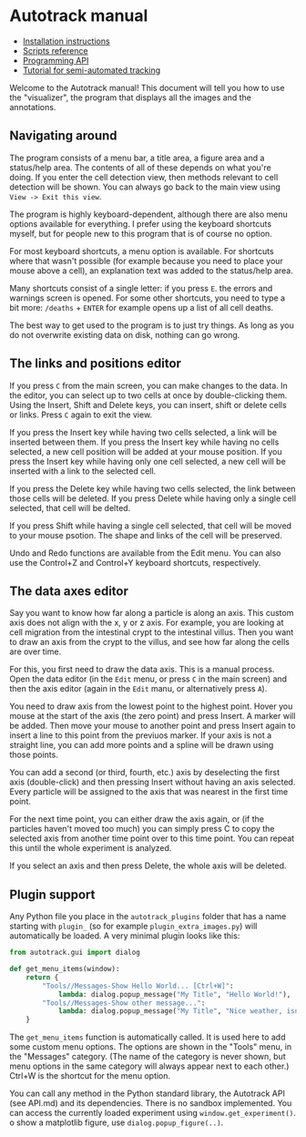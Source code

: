 Autotrack manual
================

* [Installation instructions](INSTALLATION.md)
* [Scripts reference](SCRIPTS.md)
* [Programming API](API.md)
* [Tutorial for semi-automated tracking](AUTOMATIC_TRACKING.md)

Welcome to the Autotrack manual! This document will tell you how to use the "visualizer", the program that displays all the images and the annotations.

Navigating around
-----------------
The program consists of a menu bar, a title area, a figure area and a status/help area. The contents of all of these depends on what you're doing. If you enter the cell detection view, then methods relevant to cell detection will be shown. You can always go back to the main view using `View -> Exit this view`.

The program is highly keyboard-dependent, although there are also menu options available for everything. I prefer using the keyboard shortcuts myself, but for people new to this program that is of course no option.

For most keyboard shortcuts, a menu option is available. For shortcuts where that wasn't possible (for example because you need to place your mouse above a cell), an explanation text was added to the status/help area.

Many shortcuts consist of a single letter: if you press `E`. the errors and warnings screen is opened. For some other shortcuts, you need to type a bit more: `/deaths` + `ENTER` for example opens up a list of all cell deaths.

The best way to get used to the program is to just try things. As long as you do not overwrite existing data on disk, nothing can go wrong.

The links and positions editor
----------
If you press `C` from the main screen, you can make changes to the data. In the editor, you can select up to two cells at once by double-clicking them. Using the Insert, Shift and Delete keys, you can insert, shift or delete cells or links. Press `C` again to exit the view.

If you press the Insert key while having two cells selected, a link will be inserted between them. If you press the Insert key while having no cells selected, a new cell position will be added at your mouse position. If you press the Insert key while having only one cell selected, a new cell will be inserted with a link to the selected cell.

If you press the Delete key while having two cells selected, the link between those cells will be deleted. If you press Delete while having only a single cell selected, that cell will be delted.

If you press Shift while having a single cell selected, that cell will be moved to your mouse psotion. The shape and links of the cell will be preserved.

Undo and Redo functions are available from the Edit menu. You can also use the Control+Z and Control+Y keyboard shortcuts, respectively.

The data axes editor
--------------------
Say you want to know how far along a particle is along an axis. This custom axis does not align with the x, y or z axis. For example, you are looking at cell migration from the intestinal crypt to the intestinal villus. Then you want to draw an axis from the crypt to the villus, and see how far along the cells are over time.

For this, you first need to draw the data axis. This is a manual process. Open the data editor (in the `Edit` menu, or press `C` in the main screen) and then the axis editor (again in the `Edit` manu, or alternatively press `A`).

You need to draw axis from the lowest point to the highest point. Hover you mouse at the start of the axis (the zero point) and press Insert. A marker will be added. Then move your mouse to another point and press Insert again to insert a line to this point from the previuos marker. If your axis is not a straight line, you can add more points and a spline will be drawn using those points.

You can add a second (or third, fourth, etc.) axis by deselecting the first axis (double-click) and then pressing Insert without having an axis selected. Every particle will be assigned to the axis that was nearest in the first time point.

For the next time point, you can either draw the axis again, or (if the particles haven't moved too much) you can simply press C to copy the selected axis from another time point over to this time point. You can repeat this until the whole experiment is analyzed.

If you select an axis and then press Delete, the whole axis will be deleted.

Plugin support
--------------

Any Python file you place in the `autotrack_plugins` folder that has a name starting with `plugin_` (so for example `plugin_extra_images.py`) will automatically be loaded. A very minimal plugin looks like this:

```python
from autotrack.gui import dialog

def get_menu_items(window):
    return {
        "Tools//Messages-Show Hello World... [Ctrl+W]":
            lambda: dialog.popup_message("My Title", "Hello World!"),
        "Tools//Messages-Show other message...":
            lambda: dialog.popup_message("My Title", "Nice weather, isn't it?")
    }
```

The `get_menu_items` function is automatically called. It is used here to add some custom menu options. The options are shown in the "Tools" menu, in the "Messages" category. (The name of the category is never shown, but menu options in the same category will always appear next to each other.) Ctrl+W is the shortcut for the menu option.

You can call any method in the Python standard library, the Autotrack API (see API.md) and its dependencies. There is no sandbox implemented. You can access the currently loaded experiment using `window.get_experiment()`. o show a matplotlib figure, use `dialog.popup_figure(..)`.
